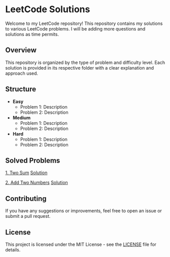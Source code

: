 # LeetCode Solutions

Welcome to my LeetCode repository! This repository contains my solutions to various LeetCode problems. I will be adding more questions and solutions as time permits.

## Overview

This repository is organized by the type of problem and difficulty level. Each solution is provided in its respective folder with a clear explanation and approach used.

## Structure

- **Easy**
  - Problem 1: Description
  - Problem 2: Description
- **Medium**
  - Problem 1: Description
  - Problem 2: Description
- **Hard**
  - Problem 1: Description
  - Problem 2: Description
 
## Solved Problems
[1. Two Sum](https://leetcode.com/problems/two-sum)  [Solution](https://github.com/LichtsteinReuven/LeetCode/tree/main/Easy/1.%20TwoSum) 

[2. Add Two Numbers](https://leetcode.com/problems/add-two-numbers)  [Solution](https://github.com/LichtsteinReuven/LeetCode/tree/main/Medium/2.%20AddTwoNumbers)

## Contributing

If you have any suggestions or improvements, feel free to open an issue or submit a pull request.

## License

This project is licensed under the MIT License - see the [LICENSE](LICENSE) file for details.

